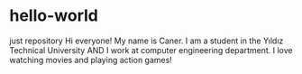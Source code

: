 # hello-world
just repository
Hi everyone! My name is Caner. I am a student in the Yıldız Technical University AND I work at computer engineering department. 
I love watching movies and playing action games! 
